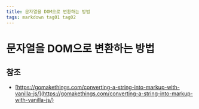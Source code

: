 ```yaml
---
title: 문자열을 DOM으로 변환하는 방법
tags: markdown tag01 tag02
---
```


# 문자열을 DOM으로 변환하는 방법

## 참조

* [https://gomakethings.com/converting-a-string-into-markup-with-vanilla-js/](https://gomakethings.com/converting-a-string-into-markup-with-vanilla-js/)
